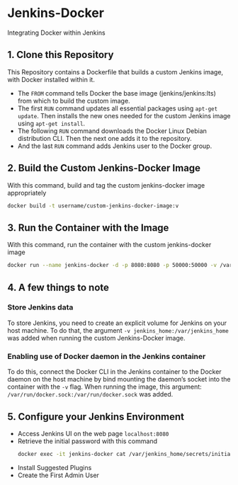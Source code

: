 # Jenkins-Docker
Integrating Docker within Jenkins

## 1. Clone this Repository

This Repository contains a Dockerfile that builds a custom Jenkins image, with Docker installed within it.
* The `FROM` command tells Docker the base image (jenkins/jenkins:lts) from which to build the custom image.
* The first `RUN` command updates all essential packages using `apt-get update`. Then installs the new ones needed for the custom Jenkins image using `apt-get install`.
* The following `RUN` command downloads the Docker Linux Debian distribution CLI. Then the next one adds it to the repository.
* And the last `RUN` command adds Jenkins user to the Docker group.

## 2. Build the Custom Jenkins-Docker Image

With this command, build and tag the custom jenkins-docker image appropriately
```bash
docker build -t username/custom-jenkins-docker-image:v
```

## 3. Run the Container with the Image

With this command, run the container with the custom jenkins-docker image
```bash
docker run --name jenkins-docker -d -p 8080:8080 -p 50000:50000 -v /var/run/docker.sock:/var/run/docker.sock -v jenkins_home:/var/jenkins_home username/custom-jenkins-docker-image:v
```

## 4. A few things to note

### Store Jenkins data

To store Jenkins, you need to create an explicit volume for Jenkins on your host machine. To do that, the argument `-v jenkins_home:/var/jenkins_home` was added when running the custom Jenkins-Docker image.

### Enabling use of Docker daemon in the Jenkins container

To do this, connect the Docker CLI in the Jenkins container to the Docker daemon on the host machine by bind mounting the daemon’s socket into the container with the `-v` flag. When running the image, this argument: `/var/run/docker.sock:/var/run/docker.sock` was added.

## 5. Configure your Jenkins Environment

* Access Jenkins UI on the web page
  `localhost:8080`
* Retrieve the initial password with this command
  ```bash
  docker exec -it jenkins-docker cat /var/jenkins_home/secrets/initialAdminPassword
  ```
* Install Suggested Plugins
* Create the First Admin User

